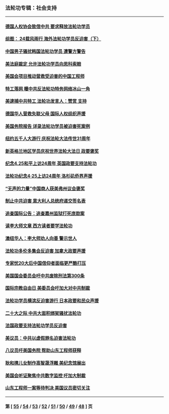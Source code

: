 ### 法轮功专辑：社会支持
---
#### [德国人权协会致信中共 要求释放法轮功学员](../../pages/nf4386/n14045330.md?08310430) 
#### [组图： 24载风雨行 海外法轮功学员反迫害（下）](../../pages/nf4386/n14030279.md?08310430) 
#### [中国男子骚扰韩国法轮功学员 遭警方警告](../../pages/nf4386/n14033245.md?08310430) 
#### [美法庭裁定 允许法轮功学员向思科索赔](../../pages/nf4386/n14030620.md?08310430) 
#### [美国会项目推动营救受迫害的中国工程师](../../pages/nf4386/n14019887.md?08310430) 
#### [特工落网 曝中共反法轮功特务网络冰山一角](../../pages/nf4386/n14006412.md?08310430) 
#### [美逮捕中共特工 法轮功发言人：赞赏 支持](../../pages/nf4386/n14005107.md?08310430) 
#### [德国华人营救失联父母 国际人权组织声援](../../pages/nf4386/n14002019.md?08310430) 
#### [美国务院报告 详录法轮功学员被迫害死案例](../../pages/nf4386/n13997752.md?08310430) 
#### [纽约五千人大游行 庆祝法轮大法传世31周年](../../pages/nf4386/n13995110.md?08310430) 
#### [新英格兰地区学员庆祝世界法轮大法日 政要褒奖](../../pages/nf4386/n13990800.md?08310430) 
#### [纪念4.25和平上访24周年 英国政要支持法轮功](../../pages/nf4386/n13984057.md?08310430) 
#### [法轮功纪念4·25上访24周年 洛杉矶侨界声援](../../pages/nf4386/n13978796.md?08310430) 
#### [“无声的力量”中国商人获美弗州议会褒奖](../../pages/nf4386/n13941208.md?08310430) 
#### [制止中共迫害 意大利人总统府递交签名表](../../pages/nf4386/n13933726.md?08310430) 
#### [追查国际公告：追查嘉州监狱打死庞勋案](../../pages/nf4386/n13933461.md?08310430) 
#### [读李大师文章 西方读者要学法轮功](../../pages/nf4386/n13925142.md?08310430) 
#### [澳纽华人：李大师劝人向善 警示世人](../../pages/nf4386/n13924146.md?08310430) 
#### [法轮功多伦多集会反迫害 加拿大政要声援](../../pages/nf4386/n13881303.md?08310430) 
#### [专家忧20大后中国信仰者面临更严酷打压](../../pages/nf4386/n13874993.md?08310430) 
#### [美国国会委员会吁中共废除刑法第300条](../../pages/nf4386/n13868121.md?08310430) 
#### [国际宗教自由日 美委员会吁加大对中共制裁](../../pages/nf4386/n13855021.md?08310430) 
#### [法轮功学员横滨反迫害游行 日本政要和民众声援](../../pages/nf4386/n13847132.md?08310430) 
#### [二十大之际 中共大面积绑架骚扰法轮功](../../pages/nf4386/n13846381.md?08310430) 
#### [法国政要支持法轮功学员反迫害](../../pages/nf4386/n13841970.md?08310430) 
#### [美议员：中共以虚假罪名迫害法轮功](../../pages/nf4386/n13841083.md?08310430) 
#### [八议员吁美国务院 帮助山东工程师获释](../../pages/nf4386/n13836379.md?08310430) 
#### [耿和携儿女制作高智晟浮雕 美纪念馆展出](../../pages/nf4386/n13829624.md?08310430) 
#### [美国会听证聚焦中共数字监控 吁加大制裁](../../pages/nf4386/n13825083.md?08310430) 
#### [山东工程师一案等待判决 美国议员密切关注](../../pages/nf4386/n13815065.md?08310430) 

---
#### 第 [ [55](./55.md?08310430) / [54](./54.md?08310430) / [53](./53.md?08310430) / [52](./52.md?08310430) / [51](./51.md?08310430) / [50](./50.md?08310430) / [49](./49.md?08310430) / [48](./48.md?08310430) ] 页
